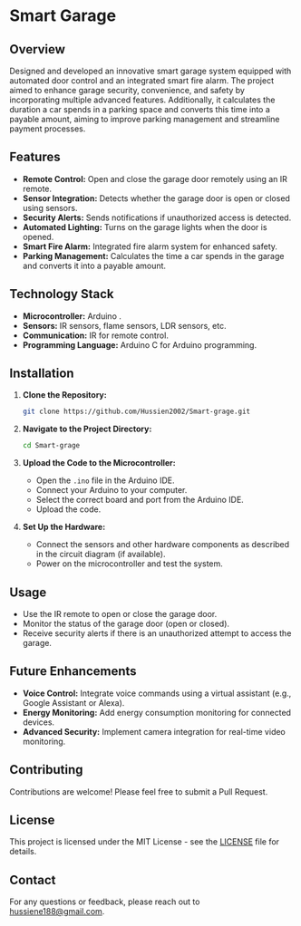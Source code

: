 # Smart Garage

## Overview

Designed and developed an innovative smart garage system equipped with automated door control and an integrated smart fire alarm. The project aimed to enhance garage security, convenience, and safety by incorporating multiple advanced features. Additionally, it calculates the duration a car spends in a parking space and converts this time into a payable amount, aiming to improve parking management and streamline payment processes.
## Features

- **Remote Control:** Open and close the garage door remotely using an IR remote.
- **Sensor Integration:** Detects whether the garage door is open or closed using sensors.
- **Security Alerts:** Sends notifications if unauthorized access is detected.
- **Automated Lighting:** Turns on the garage lights when the door is opened.
- **Smart Fire Alarm:** Integrated fire alarm system for enhanced safety.
- **Parking Management:** Calculates the time a car spends in the garage and converts it into a payable amount.

## Technology Stack

- **Microcontroller:** Arduino .
- **Sensors:** IR sensors, flame sensors, LDR sensors, etc.
- **Communication:** IR for remote control.
- **Programming Language:** Arduino C for Arduino programming.

## Installation

1. **Clone the Repository:**
   ```bash
   git clone https://github.com/Hussien2002/Smart-grage.git
   ```

2. **Navigate to the Project Directory:**
   ```bash
   cd Smart-grage
   ```

3. **Upload the Code to the Microcontroller:**
   - Open the `.ino` file in the Arduino IDE.
   - Connect your Arduino to your computer.
   - Select the correct board and port from the Arduino IDE.
   - Upload the code.

4. **Set Up the Hardware:**
   - Connect the sensors and other hardware components as described in the circuit diagram (if available).
   - Power on the microcontroller and test the system.

## Usage

- Use the IR remote to open or close the garage door.
- Monitor the status of the garage door (open or closed).
- Receive security alerts if there is an unauthorized attempt to access the garage.

## Future Enhancements

- **Voice Control:** Integrate voice commands using a virtual assistant (e.g., Google Assistant or Alexa).
- **Energy Monitoring:** Add energy consumption monitoring for connected devices.
- **Advanced Security:** Implement camera integration for real-time video monitoring.

## Contributing

Contributions are welcome! Please feel free to submit a Pull Request.

## License

This project is licensed under the MIT License - see the [LICENSE](LICENSE) file for details.

## Contact

For any questions or feedback, please reach out to [hussiene188@gmail.com](mailto:your-email@example.com).
